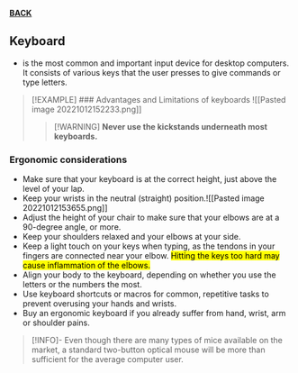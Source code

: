 **[BACK](INTCOMMidtermCh2.md)**

## Keyboard
- is the most common and important input device for desktop computers. It consists of various keys that the user presses to give commands or type letters.

>[!EXAMPLE] ### Advantages and Limitations of keyboards
>![[Pasted image 20221012152233.png]]
>> [!WARNING] **Never use the kickstands underneath most keyboards.**

### Ergonomic considerations
- Make sure that your keyboard is at the correct height, just above the level of your lap.
- Keep your wrists in the neutral (straight) position.![[Pasted image 20221012153655.png]]
- Adjust the height of your chair to make sure that your elbows are at a 90-degree angle, or more.
- Keep your shoulders relaxed and your elbows at your side.
- Keep a light touch on your keys when typing, as the tendons in your fingers are connected near your elbow. <mark class="hltr-lightred">Hitting the keys too hard may cause inflammation of the elbows.</mark>
- Align your body to the keyboard, depending on whether you use the letters or the numbers the most.
- Use keyboard shortcuts or macros for common, repetitive tasks to prevent overusing your hands and wrists.
- Buy an ergonomic keyboard if you already suffer from hand, wrist, arm or shoulder pains.

>[!INFO]-
>Even though there are many types of mice available on the market, a standard two-button optical mouse will be more than sufficient for the average computer user.